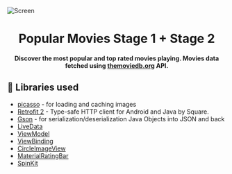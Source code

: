 ![Screen](https://github.com/mohammedalsharif/PopularMoviesApp/blob/master/mockup/Mockup.jpg)
<h1 align="center">Popular Movies Stage 1 + Stage 2</h1>
<h4 align="center">
	Discover the most popular and top rated movies playing. Movies data fetched using <a href="https://www.themoviedb.org/">themoviedb.org</a> API.
</h4>

## 📃 Libraries used

*   [picasso](https://github.com/square/picasso) - for loading and caching images 
*   [Retrofit 2](https://github.com/square/retrofit) - Type-safe HTTP client for Android and Java by Square. 
*   [Gson](https://github.com/google/gson) - for serialization/deserialization Java Objects into JSON and back
*   [LiveData](https://developer.android.com/topic/libraries/architecture/livedata)
*   [ViewModel](https://developer.android.com/topic/libraries/architecture/viewmodel)
*   [ViewBinding](https://developer.android.com/topic/libraries/view-binding)
*   [CircleImageView](https://github.com/hdodenhof/CircleImageView)
*   [MaterialRatingBar](https://github.com/zhanghai/MaterialRatingBar)
*   [SpinKit](https://github.com/ybq/Android-SpinKit)

